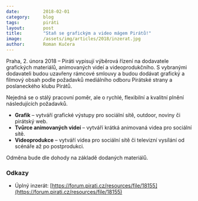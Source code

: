 ```yaml
---
date:         2018-02-01
category:     blog
tags:         piráti
layout:       post
title:        "Staň se grafickým a video mágem Pirátů!"
image:        /assets/img/articles/2018/inzerat.jpg
author:       Roman Kučera
---
```

 
Praha, 2. února 2018 – Piráti vypisují výběrová řízení na dodavatele grafických materiálů, animovaných videí a videoprodukčního. S vybranými dodavateli budou uzavřeny rámcové smlouvy a budou dodávat grafický a filmový obsah podle požadavků mediálního odboru Pirátské strany a poslaneckého klubu Pirátů.

Nejedná se o stálý pracovní poměr, ale o rychlé, flexibilní a kvalitní plnění následujících požadavků.

* **Grafik** – vytváří grafické výstupy pro sociální sítě, outdoor, noviny či pirátský web.
* **Tvůrce animovaných videí** – vytváří krátká animovaná videa pro sociální sítě.
* **Videoprodukce** – vytváří videa pro sociální sítě či televizní vysílání od scénáře až po postprodukci.

Odměna bude dle dohody na základě dodaných materiálů.

### Odkazy

* Úplný inzerát: [https://forum.pirati.cz/resources/file/18155](https://forum.pirati.cz/resources/file/18155)

